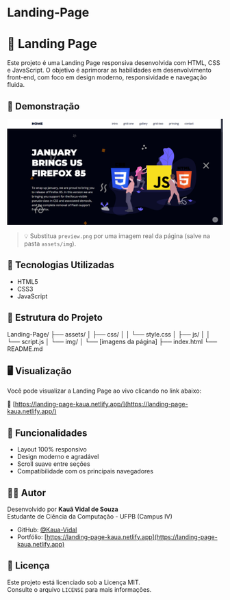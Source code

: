 # Landing-Page
# 🚀 Landing Page

Este projeto é uma Landing Page responsiva desenvolvida com HTML, CSS e JavaScript. O objetivo é aprimorar as habilidades em desenvolvimento front-end, com foco em design moderno, responsividade e navegação fluida.

## 📸 Demonstração

![Preview da Landing Page](assets/img/preview.png)

> 💡 Substitua `preview.png` por uma imagem real da página (salve na pasta `assets/img`).

## 🧰 Tecnologias Utilizadas

- HTML5  
- CSS3  
- JavaScript  

## 📁 Estrutura do Projeto
Landing-Page/
├── assets/
│ ├── css/
│ │ └── style.css
│ ├── js/
│ │ └── script.js
│ └── img/
│ └── [imagens da página]
├── index.html
└── README.md


## 🖥️ Visualização

Você pode visualizar a Landing Page ao vivo clicando no link abaixo:

🔗 [https://landing-page-kaua.netlify.app/](https://landing-page-kaua.netlify.app/)

## 📌 Funcionalidades

- Layout 100% responsivo  
- Design moderno e agradável  
- Scroll suave entre seções  
- Compatibilidade com os principais navegadores  

## 👨‍💻 Autor

Desenvolvido por **Kauã Vidal de Souza**  
Estudante de Ciência da Computação - UFPB (Campus IV)

- GitHub: [@Kaua-Vidal](https://github.com/Kaua-Vidal)
- Portfólio: [https://landing-page-kaua.netlify.app](https://landing-page-kaua.netlify.app)

## 📄 Licença

Este projeto está licenciado sob a Licença MIT.  
Consulte o arquivo `LICENSE` para mais informações.
